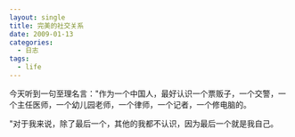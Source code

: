 ```yaml
---
layout: single
title: 完美的社交关系
date: 2009-01-13
categories:
  - 日志
tags:
  - life
---
```


今天听到一句至理名言：\"作为一个中国人，最好认识一个票贩子，一个交警，一个主任医师，一个幼儿园老师，一个律师，一个记者，一个修电脑的。

\"对于我来说，除了最后一个，其他的我都不认识，因为最后一个就是我自己。
